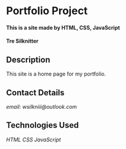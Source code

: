 # Portfolio Project

#### This is a site made by HTML, CSS, JavaScript

#### Tre Silknitter

## Description

This site is a home page for my portfolio.

## Contact Details

_email: wsilkniii@outlook.com_

## Technologies Used

_HTML_
_CSS_
_JavaScript_
